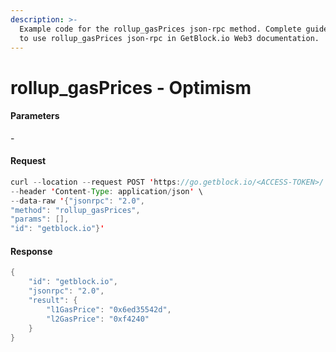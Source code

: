 ```yaml
---
description: >-
  Example code for the rollup_gasPrices json-rpc method. Сomplete guide on how
  to use rollup_gasPrices json-rpc in GetBlock.io Web3 documentation.
---
```


# rollup\_gasPrices - Optimism

#### Parameters

\-

#### Request

```java
curl --location --request POST 'https://go.getblock.io/<ACCESS-TOKEN>/' \
--header 'Content-Type: application/json' \ 
--data-raw '{"jsonrpc": "2.0",
"method": "rollup_gasPrices",
"params": [],
"id": "getblock.io"}'
```

#### Response

```java
{
    "id": "getblock.io",
    "jsonrpc": "2.0",
    "result": {
        "l1GasPrice": "0x6ed35542d",
        "l2GasPrice": "0xf4240"
    }
}
```
